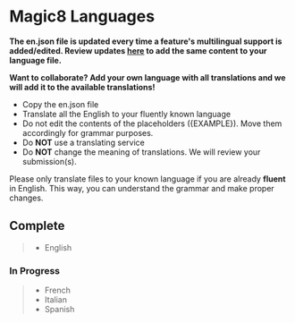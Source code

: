 # Magic8 Languages

**The en.json file is updated every time a feature's multilingual support is added/edited. Review updates [here](https://github.com/Fyrlex/Magic8/commits/master/languages) to add the same content to your language file.**

**Want to collaborate? Add your own language with all translations and we will add it to the available translations!**
- Copy the en.json file
- Translate all the English to your fluently known language
- Do not edit the contents of the placeholders ({EXAMPLE}). Move them accordingly for grammar purposes.
- Do **NOT** use a translating service
- Do **NOT** change the meaning of translations. We will review your submission(s).

Please only translate files to your known language if you are already **fluent** in English. This way, you can understand the grammar and make proper changes.

## Complete
> - English

### In Progress
> - French
> - Italian
> - Spanish
